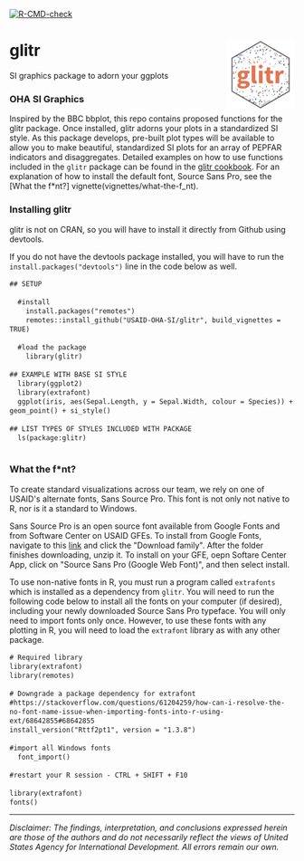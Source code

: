   <!-- badges: start -->
  [![R-CMD-check](https://github.com/USAID-OHA-SI/glitr/workflows/R-CMD-check/badge.svg)](https://github.com/USAID-OHA-SI/glitr/actions)
  <!-- badges: end -->

# glitr <img src='man/figures/logo.png' align="right" height="120" />

SI graphics package to adorn your ggplots

### OHA SI Graphics
Inspired by the BBC bbplot, this repo contains proposed functions for the glitr package. Once installed, glitr adorns your plots in a standardized SI style. As this package develops, pre-built plot types will be available to allow you to make beautiful, standardized SI plots for an array of PEPFAR indicators and disaggregates. Detailed examples on how to use functions included in the `glitr` package can be found in the [glitr cookbook](vignettes/adorn-your-plots). For an explanation of how to install the default font, Source Sans Pro, see the [What the f*nt?] vignette(vignettes/what-the-f_nt).

### Installing glitr
glitr is not on CRAN, so you will have to install it directly from Github using devtools.

If you do not have the devtools package installed, you will have to run the `install.packages("devtools")` line in the code below as well.

```{r}
## SETUP

  #install
    install.packages("remotes")
    remotes::install_github("USAID-OHA-SI/glitr", build_vignettes = TRUE)
    
  #load the package
    library(glitr)

## EXAMPLE WITH BASE SI STYLE
  library(ggplot2)
  library(extrafont)
  ggplot(iris, aes(Sepal.Length, y = Sepal.Width, colour = Species)) + geom_point() + si_style()
  
## LIST TYPES OF STYLES INCLUDED WITH PACKAGE
  ls(package:glitr)
  
```

### What the f*nt?

To create standard visualizations across our team, we rely on one of USAID's alternate fonts, Sans Source Pro. This font is not only not native to R, nor is it a standard to Windows. 

Sans Source Pro is an open source font available from Google Fonts and from Software Center on USAID GFEs. To install from Google Fonts, navigate to this [link](https://fonts.google.com/specimen/Source+Sans+Pro) and click the "Download family". After the folder finishes downloading, unzip it. To install on your GFE, oepn Softare Center App, click on "Source Sans Pro (Google Web Font)", and then select install.

To use non-native fonts in R, you must run a program called `extrafonts` which is installed as a dependency from `glitr`. You will need to run the following code below to install all the fonts on your computer (if desired), including your newly downloaded Source Sans Pro typeface. You will only need to import fonts only once. However, to use these fonts with any plotting in R, you will need to load the `extrafont` library as with any other package.

```{r}
# Required library
library(extrafont)
library(remotes)

# Downgrade a package dependency for extrafont
#https://stackoverflow.com/questions/61204259/how-can-i-resolve-the-no-font-name-issue-when-importing-fonts-into-r-using-ext/68642855#68642855
install_version("Rttf2pt1", version = "1.3.8")

#import all Windows fonts
  font_import()
  
#restart your R session - CTRL + SHIFT + F10

library(extrafont)
fonts()
```

---

*Disclaimer: The findings, interpretation, and conclusions expressed herein are those of the authors and do not necessarily reflect the views of United States Agency for International Development. All errors remain our own.*
